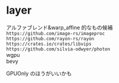 # layer

アルファブレンド&warp_affine 的なもの候補 \
`https://github.com/image-rs/imageproc` \
`https://github.com/rayon-rs/rayon` \
`https://crates.io/crates/libvips` \
`https://github.com/silvia-odwyer/photon` \
wgpu \
bevy

GPUOnly のほうがいいかも
